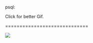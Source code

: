 <!--
id: 2461803186
link: http://tumblr.atmos.org/post/2461803186/psql-click-for-better-gif
slug: psql-click-for-better-gif
date: Sat Dec 25 2010 15:01:31 GMT-0800 (PST)
publish: 2010-12-025
tags: 
title: psql:

Click for better Gif.

-->


psql:

Click for better Gif.

=============================

![](http://24.media.tumblr.com/tumblr_ldyun9VQKo1qa2d04o1_400.gif)

